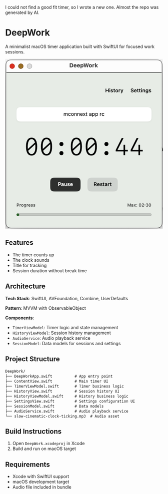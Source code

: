 I could not find a good fit timer, so I wrote a new one. 
Almost the repo was generated by AI.

# DeepWork

A minimalist macOS timer application built with SwiftUI for focused work sessions.

![DeepWork App Screenshot](deepwork.png)

## Features

- The timer counts up
- The clock sounds
- Title for tracking
- Session duration without break time

## Architecture

**Tech Stack**: SwiftUI, AVFoundation, Combine, UserDefaults

**Pattern**: MVVM with ObservableObject

**Components**:
- `TimerViewModel`: Timer logic and state management
- `HistoryViewModel`: Session history management  
- `AudioService`: Audio playback service
- `SessionModel`: Data models for sessions and settings

## Project Structure

```
DeepWork/
├── DeepWorkApp.swift          # App entry point
├── ContentView.swift          # Main timer UI
├── TimerViewModel.swift       # Timer business logic
├── HistoryView.swift          # Session history UI
├── HistoryViewModel.swift     # History business logic
├── SettingsView.swift         # Settings configuration UI
├── SessionModel.swift         # Data models
├── AudioService.swift         # Audio playback service
└── slow-cinematic-clock-ticking.mp3  # Audio asset
```

## Build Instructions

1. Open `DeepWork.xcodeproj` in Xcode
2. Build and run on macOS target

## Requirements

- Xcode with SwiftUI support
- macOS development target
- Audio file included in bundle 
